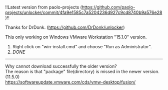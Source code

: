 !!Latest version from paolo-projects (https://github.com/paolo-projects/unlocker/commit/4fa9e1585c7a5204236d927c9cd8740b9a576e28)!!

Thanks for DrDonk. (https://github.com/DrDonk/unlocker)


This only working on Windows VMware Workstation "15.1.0" version.

1. Right click on "win-install.cmd" and choose "Run as Administrator".<br>
2. *DONE*
-------------------------------------------------------
Why cannot download successfully the older version?<br>
The reason is that "package" file(directory) is missed in the newer version.(11.5.0)<br>
https://softwareupdate.vmware.com/cds/vmw-desktop/fusion/
